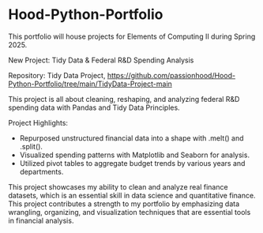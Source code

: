 # Hood-Python-Portfolio
This portfolio will house projects for Elements of Computing II during Spring 2025.


New Project: Tidy Data & Federal R&D Spending Analysis

Repository: Tidy Data Project,  https://github.com/passionhood/Hood-Python-Portfolio/tree/main/TidyData-Project-main  

This project is all about cleaning, reshaping, and analyzing federal R&D spending data with Pandas and Tidy Data Principles.

Project Highlights:
- Repurposed unstructured financial data into a shape with .melt() and .split().
- Visualized spending patterns with Matplotlib and Seaborn for analysis.
-  Utilized pivot tables to aggregate budget trends by various years and departments.

This project showcases my ability to clean and analyze real finance datasets, which is an essential skill in data science and quantitative finance. This project contributes a strength to my portfolio by emphasizing data wrangling, organizing, and visualization techniques that are essential tools in financial analysis.
